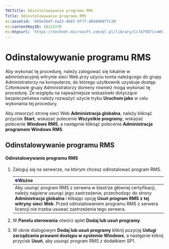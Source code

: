 ```yaml
---
TOCTitle: Odinstalowywanie programu RMS
Title: Odinstalowywanie programu RMS
ms:assetid: '885e3b4f-ea32-466f-9f7f-d8440b0f7c28'
ms:contentKeyID: 18123378
ms:mtpsurl: 'https://technet.microsoft.com/pl-pl/library/Cc747587(v=WS.10)'
---
```


Odinstalowywanie programu RMS
=============================

Aby wykonać tę procedurę, należy zalogować się lokalnie w administracyjnej witrynie sieci Web przy użyciu konta należącego do grupy Administratorzy na komputerze, do którego użytkownik uzyskuje dostęp. Członkowie grupy Administratorzy domeny również mogą wykonać tę procedurę. Ze względu na najważniejsze wskazówki dotyczące bezpieczeństwa należy rozważyć użycie trybu **Uruchom jako** w celu wykonania tej procedury.

Aby otworzyć stronę sieci Web **Administracja globalna**, należy kliknąć przycisk **Start**, wskazać polecenie **Wszystkie programy**, wskazać polecenie **Windows RMS**, a następnie kliknąć polecenie **Administracja programem Windows RMS**.

Odinstalowywanie programu RMS
-----------------------------

#### Odinstalowywanie programu RMS

1.  Zaloguj się na serwerze, na którym chcesz odinstalować program RMS.

    | ![](images/Cc747587.Important(WS.10).gif)Ważne                                                                                                                                                                                                                                                    |
    |--------------------------------------------------------------------------------------------------------------------------------------------------------------------------------------------------------------------------------------------------------------------------------------------------------------------------------|
    | Aby usunąć program RMS z serwera w klastrze głównej certyfikacji, należy najpierw usunąć jego zastrzeżenie, przechodząc do strony **Administracja globalna** i klikając opcję **Usuń program RMS z tej witryny sieci Web**. Przed odinstalowaniem programu RMS z serwera licencji nie trzeba usuwać zastrzeżenia tego serwera. |

2.  W **Panelu sterowania** otwórz aplet **Dodaj lub usuń programy**.

3.  W oknie dialogowym **Dodaj lub usuń programy** kliknij pozycję **Usługi zarządzania prawami dostępu w systemie Windows**, a następnie kliknij przycisk **Usuń**, aby usunąć program RMS z dodatkiem SP1.
